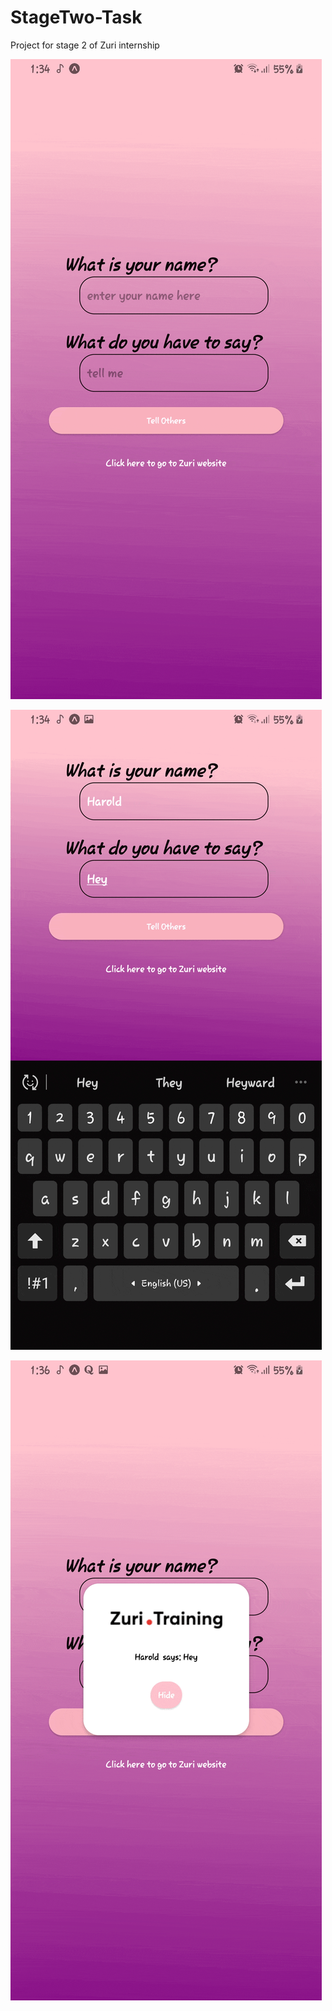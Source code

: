 # StageTwo-Task
Project for stage 2 of Zuri internship


![](projectImages/homeScreen.gif)


![](projectImages/typeSreen.gif)


![](projectImages/displayScreen.gif)

